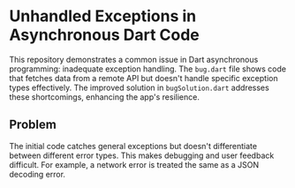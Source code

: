# Unhandled Exceptions in Asynchronous Dart Code

This repository demonstrates a common issue in Dart asynchronous programming: inadequate exception handling.  The `bug.dart` file shows code that fetches data from a remote API but doesn't handle specific exception types effectively.  The improved solution in `bugSolution.dart` addresses these shortcomings, enhancing the app's resilience.

## Problem

The initial code catches general exceptions but doesn't differentiate between different error types. This makes debugging and user feedback difficult. For example, a network error is treated the same as a JSON decoding error.